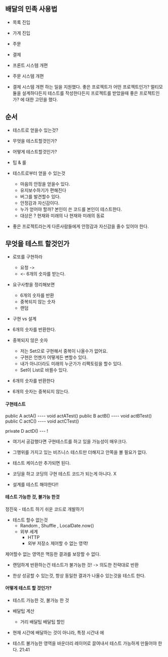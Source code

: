 ## 배달의 민족 사용법
- 목록 진입
- 가게 진입
- 주문
- 결제

- 프론트 시스템 개편
- 주문 시스템 개편
- 결제 시스템 개편
하는 일을 지원했다.
좋은 프로젝트가 어떤 프로젝트인가? 멀티모듈을 설계하다든지 테스트를 작성한다든지
프로젝트를 받았을때 좋은 프로젝트인가? 에 대한 고민을 했다.

## 순서
- 테스트로 얻을수 있는것?
- 무엇을 테스트할것인가?
- 어떻게 테스트할것인가?
- 팁 & 룰


- 테스트로부터 얻을 수 있는것
    - 마음의 안정을 얻을수 있다.
    - 유지보수하기가 편해진다
    - 버그를 발견할수 있다.
    - 안정감과 자신감이다.
    - 누가 얻어야 할까? 본인이 쓴 코드를 본인이 테스트한다.
    - 대상은 ? 현재와 미래의 나 현재와 미래의 동료
- 좋은 프로젝트라는게 다른사람들에게 안정감과 자신감을 줄수 있어야 한다.


    

## 무엇을 테스트 할것인가
- 로또를 구현하라
    - 요청 ->
    - <- 6개의 숫자를 받는다.
- 요구사항을 정리해보면
    - 6개의 숫자를 반환
    - 중복되지 않는 숫자
    - 랜덤
    
- 구현 vs 설계


- 6개의 숫자를 반환한다.
- 중복되지 않은 숫자
    - 저는 Set으로 구현해서 중복이 나올수가 없어요.
    - 구현은 언젠가 어떻게든 변할수 있다.
    - 내가 아니더라도 미래의 누군가가 리팩토링을 할수 있다.
    - Set이 List로 바뀔수 있다.
    
- 6개의 숫자를 반환한다
- 6개의 숫자는 중복되지 않는다.


#### 구현테스트
public A actA() ---- void actATest()
public B actB() ---- void actBTest()
public C actC() ---- void actCTest()

private D actD() --- !
- 여기서 공감했다면 구현테스트를 하고 있을 가능성이 매우크다.
- 그행위를 가지고 있는 비즈니스 테스트만 더해지고 안쪽을 볼 필요가 없다.
- 테스트 케이스만 추가되면 된다.

- 코딩을 하고 코딩의 구현 테스트 코드가 되는게 아니다. X

- 설계를 테스트 해야한다!!

#### 테스트 가능한 것, 불가능 한것

정진욱 - 테스트 하기 쉬운 코드로 개발하기

- 테스트 할수 없는것
    - Random , Shuffle , LocalDate.now()
    - 외부 세계
        - HTTP
        - 외부 저장소
제어할 수 없는 영역!

제어할수 없는 영역은 멱등한 결과를 보장할 수 없다.
- 랜덤하게 반환하는건 테스트가 불가능한 것! -> 의도한 전략대로 반환

- 한상 성공할 수 있는것, 항상 동일한 결과가 나올수 있는것을 테스트 한다.

#### 어떻게 테스트 할 것인가?
- 테스트 가능한 것, 불가능 한 것


- 배달팁 계산
    - 거리 배달팁 배달팁 할인
    
- 현재 시간에 배달하는 것이 아니라, 특정 시간내
에
- 테스트 불가능한 영역을 바운더리 레이어로 끌여내서 테스트 가능하게 만들어야 한다.
21:41